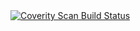 <a href="https://scan.coverity.com/projects/vunguyen87-sof5_cg_api">
  <img alt="Coverity Scan Build Status"
       src="https://scan.coverity.com/projects/15918/badge.svg"/>
</a>
